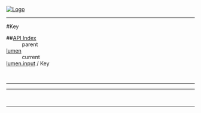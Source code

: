 
[![Logo](../../../images/logo.png)](../../../index.html)

---

#Key


##[API Index](../../../api/index.html#lumen.input)   
&emsp;&emsp;&emsp;parent    
[lumen](../)     
&emsp;&emsp;&emsp;current    
[lumen.input](./) / Key

<br/>

---




---



&nbsp;
&nbsp;
&nbsp;

---  


&nbsp;   
&nbsp;   